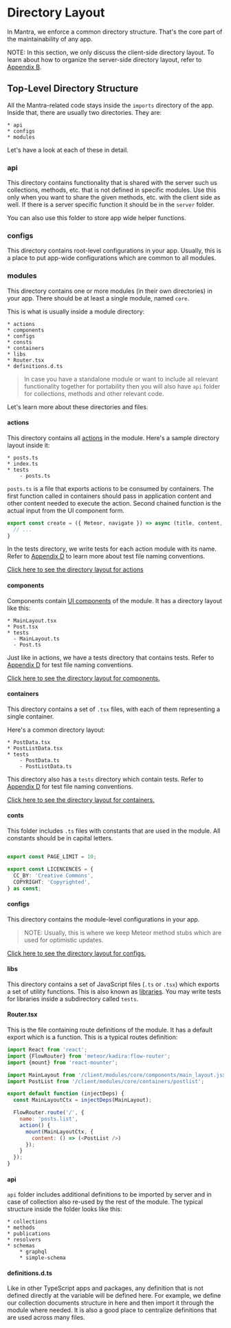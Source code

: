 # Directory Layout

In Mantra, we enforce a common directory structure. That's the core part of the maintainability of any app.

NOTE: In this section, we only discuss the client-side directory layout. To learn about how to organize the server-side directory layout, refer to [Appendix B](#sec-Appendix-Server-Side-Directory-Layout).

## Top-Level Directory Structure

All the Mantra-related code stays inside the `imports` directory of the app. Inside that, there are usually two directories. They are:

```
* api
* configs
* modules
```

Let's have a look at each of these in detail.

### api

This directory contains functionality that is shared with the server such us collections, methods, etc. that is not defined in specific modules. Use this only when you want to share the given methods, etc. with the client side as well. If there is a server specific function it should be in the `server` folder.

You can also use this folder to store app wide helper functions.

### configs

This directory contains root-level configurations in your app. Usually, this is a place to put app-wide configurations which are common to all modules.

### modules

This directory contains one or more modules (in their own directories) in your app. There should be at least a single module, named `core`.

This is what is usually inside a module directory:

```
* actions
* components
* configs
* consts
* containers
* libs
* Router.tsx
* definitions.d.ts
```

> In case you have a standalone module or want to include all relevant functionality together for portability then you will also have `api` folder for collections, methods and other relevant code.

Let's learn more about these directories and files.

#### actions

This directory contains all [actions](#sec-Actions) in the module. Here's a sample directory layout inside it:

```
* posts.ts
* index.ts
* tests
    - posts.ts
```

`posts.ts` is a file that exports actions to be consumed by containers. The first function called in containers should pass in application content and other content needed to execute the action. Second chained function is the actual input from the UI component form. 

```js
export const create = ({ Meteor, navigate }) => async (title, content, complete) => {
  // ...
}
```

In the tests directory, we write tests for each action module with its name. Refer to [Appendix D](#sec-Appendix-File-Naming-Conventions) to learn more about test file naming conventions.

[Click here to see the directory layout for actions](https://github.com/mantrajs/mantra-sample-blog-app/tree/master/client/modules/core/actions)

#### components

Components contain [UI components](#sec-React-as-the-UI) of the module. It has a directory layout like this:

```
* MainLayout.tsx
* Post.tsx
* tests
  - MainLayout.ts
  - Post.ts
```

Just like in actions, we have a tests directory that contains tests. Refer to [Appendix D](#sec-Appendix-File-Naming-Conventionssec-Appendix-File-Naming-Conventions) for test file naming conventions.

[Click here to see the directory layout for components.](https://github.com/mantrajs/mantra-sample-blog-app/tree/master/client/modules/core/components)

#### containers

This directory contains a set of `.tsx` files, with each of them representing a single container.

Here's a common directory layout:

```
* PostData.tsx
* PostListData.tsx
* tests
    - PostData.ts
    - PostListData.ts
```

This directory also has a `tests` directory which contain tests. Refer to [Appendix D](#sec-Appendix-File-Naming-Conventions) for test file naming conventions.

[Click here to see the directory layout for containers.](https://github.com/mantrajs/mantra-sample-blog-app/tree/master/client/modules/core/containers)

#### conts

This folder includes `.ts` files with constants that are used in the module. All constants should be in capital letters.

```ts

export const PAGE_LIMIT = 10;

export const LICENCENCES = {
  CC_BY: 'Creative Commons',
  COPYRIGHT: 'Copyrighted',
} as const;

```

#### configs

This directory contains the module-level configurations in your app.

> NOTE: Usually, this is where we keep Meteor method stubs which are used for optimistic updates.

[Click here to see the directory layout for configs.](https://github.com/mantrajs/mantra-sample-blog-app/tree/master/client/modules/core/configs)

#### libs

This directory contains a set of JavaScript files (`.ts` or `.tsx`) which exports a set of utility functions. This is also known as [libraries](#sec-Libraries). You may write tests for libraries inside a subdirectory called `tests`.

#### Router.tsx

This is the file containing route definitions of the module. It has a default export which is a function. This is a typical routes definition:

[//]: # (TODO react-router)
```js
import React from 'react';
import {FlowRouter} from 'meteor/kadira:flow-router';
import {mount} from 'react-mounter';

import MainLayout from '/client/modules/core/components/main_layout.jsx';
import PostList from '/client/modules/core/containers/postlist';

export default function (injectDeps) {
  const MainLayoutCtx = injectDeps(MainLayout);

  FlowRouter.route('/', {
    name: 'posts.list',
    action() {
      mount(MainLayoutCtx, {
        content: () => (<PostList />)
      });
    }
  });
}
```
#### api

`api` folder includes additional definitions to be imported by server and in case of collection also re-used by the rest of the module. The typical structure inside the folder looks like this:

```
* collections
* methods
* publications
* resolvers
* schemas
    * graphql
    * simple-schema

```

#### definitions.d.ts

Like in other TypeScript apps and packages, any definition that is not defined directly at the variable will be defined here. For example, we define our collection documents structure in here and then import it through the module where needed. It is also a good place to centralize definitions that are used across many files.
